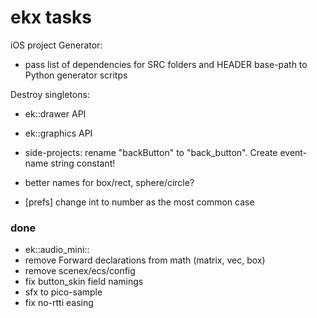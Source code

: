# ekx tasks

iOS project Generator: 
- pass list of dependencies for SRC folders and HEADER base-path to Python generator scritps

Destroy singletons:
- ek::drawer API
- ek::graphics API

- side-projects: rename "backButton" to "back_button". Create event-name string constant!
- better names for box/rect, sphere/circle?
- [prefs] change int to number as the most common case

### done
+ ek::audio_mini::
+ remove Forward declarations from math (matrix, vec, box)
+ remove scenex/ecs/config
+ fix button_skin field namings
+ sfx to pico-sample
+ fix no-rtti easing

